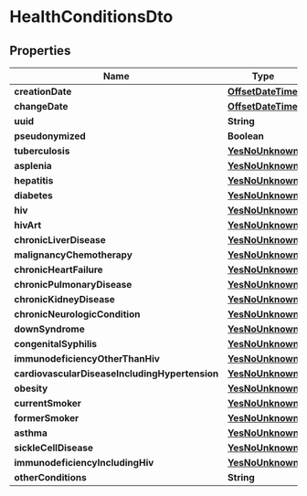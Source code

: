 # HealthConditionsDto

## Properties
Name | Type | Description | Notes
------------ | ------------- | ------------- | -------------
**creationDate** | [**OffsetDateTime**](OffsetDateTime.md) |  |  [optional]
**changeDate** | [**OffsetDateTime**](OffsetDateTime.md) |  |  [optional]
**uuid** | **String** |  |  [optional]
**pseudonymized** | **Boolean** |  |  [optional]
**tuberculosis** | [**YesNoUnknown**](YesNoUnknown.md) |  |  [optional]
**asplenia** | [**YesNoUnknown**](YesNoUnknown.md) |  |  [optional]
**hepatitis** | [**YesNoUnknown**](YesNoUnknown.md) |  |  [optional]
**diabetes** | [**YesNoUnknown**](YesNoUnknown.md) |  |  [optional]
**hiv** | [**YesNoUnknown**](YesNoUnknown.md) |  |  [optional]
**hivArt** | [**YesNoUnknown**](YesNoUnknown.md) |  |  [optional]
**chronicLiverDisease** | [**YesNoUnknown**](YesNoUnknown.md) |  |  [optional]
**malignancyChemotherapy** | [**YesNoUnknown**](YesNoUnknown.md) |  |  [optional]
**chronicHeartFailure** | [**YesNoUnknown**](YesNoUnknown.md) |  |  [optional]
**chronicPulmonaryDisease** | [**YesNoUnknown**](YesNoUnknown.md) |  |  [optional]
**chronicKidneyDisease** | [**YesNoUnknown**](YesNoUnknown.md) |  |  [optional]
**chronicNeurologicCondition** | [**YesNoUnknown**](YesNoUnknown.md) |  |  [optional]
**downSyndrome** | [**YesNoUnknown**](YesNoUnknown.md) |  |  [optional]
**congenitalSyphilis** | [**YesNoUnknown**](YesNoUnknown.md) |  |  [optional]
**immunodeficiencyOtherThanHiv** | [**YesNoUnknown**](YesNoUnknown.md) |  |  [optional]
**cardiovascularDiseaseIncludingHypertension** | [**YesNoUnknown**](YesNoUnknown.md) |  |  [optional]
**obesity** | [**YesNoUnknown**](YesNoUnknown.md) |  |  [optional]
**currentSmoker** | [**YesNoUnknown**](YesNoUnknown.md) |  |  [optional]
**formerSmoker** | [**YesNoUnknown**](YesNoUnknown.md) |  |  [optional]
**asthma** | [**YesNoUnknown**](YesNoUnknown.md) |  |  [optional]
**sickleCellDisease** | [**YesNoUnknown**](YesNoUnknown.md) |  |  [optional]
**immunodeficiencyIncludingHiv** | [**YesNoUnknown**](YesNoUnknown.md) |  |  [optional]
**otherConditions** | **String** |  |  [optional]
